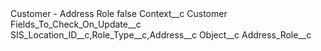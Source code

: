 <?xml version="1.0" encoding="UTF-8"?>
<CustomMetadata xmlns="http://soap.sforce.com/2006/04/metadata" xmlns:xsi="http://www.w3.org/2001/XMLSchema-instance" xmlns:xsd="http://www.w3.org/2001/XMLSchema">
    <label>Customer - Address Role</label>
    <protected>false</protected>
    <values>
        <field>Context__c</field>
        <value xsi:type="xsd:string">Customer</value>
    </values>
    <values>
        <field>Fields_To_Check_On_Update__c</field>
        <value xsi:type="xsd:string">SIS_Location_ID__c,Role_Type__c,Address__c</value>
    </values>
    <values>
        <field>Object__c</field>
        <value xsi:type="xsd:string">Address_Role__c</value>
    </values>
</CustomMetadata>
